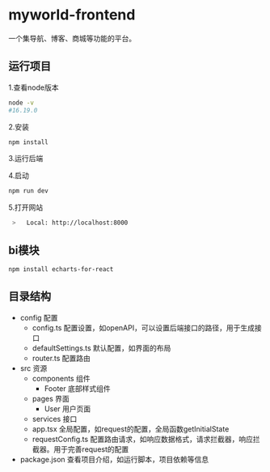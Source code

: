 # myworld-frontend
一个集导航、博客、商城等功能的平台。

## 运行项目

1.查看node版本

```bash
node -v
#16.19.0
```

2.安装
```bash
npm install
```

3.运行后端

4.启动

```bash
npm run dev
```

5.打开网站

```bash
 >   Local: http://localhost:8000          
```


## bi模块

```bash
npm install echarts-for-react
```

## 目录结构

- config 配置
  - config.ts 配置设置，如openAPI，可以设置后端接口的路径，用于生成接口
  - defaultSettings.ts 默认配置，如界面的布局
  - router.ts 配置路由
- src 资源
  - components 组件
    - Footer 底部样式组件
  - pages 界面
    - User 用户页面
  - services 接口
  - app.tsx 全局配置，如request的配置，全局函数getInitialState
  - requestConfig.ts 配置路由请求，如响应数据格式，请求拦截器，响应拦截器。用于完善request的配置
- package.json 查看项目介绍，如运行脚本，项目依赖等信息

